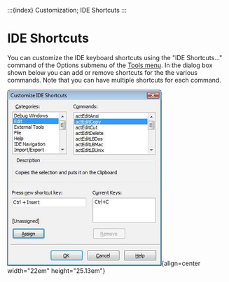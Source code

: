 :::{index} Customization; IDE Shortcuts
:::

# IDE Shortcuts

You can customize the IDE keyboard shortcuts using the "IDE Shortcuts..." command of the 
Options submenu of the [Tools menu](toolsmenu). In the dialog box shown below you 
can add or remove shortcuts for the the various commands. Note that you can have multiple shortcuts for each command.  
  
![graphic](images/ideshortcuts1.JPG){align=center width="22em" height="25.13em"}
